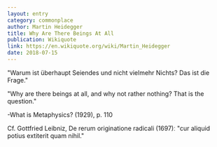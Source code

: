 ```yaml
---
layout: entry
category: commonplace
author: Martin Heidegger
title: Why Are There Beings At All
publication: Wikiquote
link: https://en.wikiquote.org/wiki/Martin_Heidegger
date: 2018-07-15
---
```


"Warum ist überhaupt Seiendes und nicht vielmehr Nichts? Das ist die Frage."

"Why are there beings at all, and why not rather nothing? That is the question."

-What is Metaphysics? (1929), p. 110
        
Cf. Gottfried Leibniz, De rerum originatione radicali (1697)ː "cur aliquid potius extiterit quam nihil."